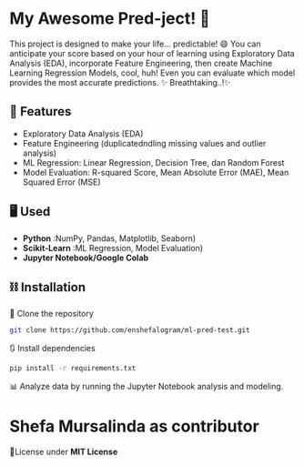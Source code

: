 # My Awesome Pred-ject! 🚀
This project is designed to make your life... predictable! :smile:
You can anticipate your score based on your hour of learning using Exploratory Data Analysis (EDA), incorporate Feature Engineering, then create Machine Learning Regression Models, cool, huh! Even you can evaluate which model provides the most accurate predictions. ✨ Breathtaking..!✨

## 🎲 **Features**
- Exploratory Data Analysis (EDA)
- Feature Engineering (duplicatedndling missing values and outlier analysis)
- ML Regression: Linear Regression, Decision Tree, dan Random Forest
- Model Evaluation: R-squared Score, Mean Absolute Error (MAE), Mean Squared Error (MSE)

## 🖥️ **Used**
- **Python**        :NumPy, Pandas, Matplotlib, Seaborn)
- **Scikit-Learn**  :ML Regression, Model Evaluation)
- **Jupyter Notebook/Google Colab**

## ⛓️ **Installation**
👬 Clone the repository
```bash
git clone https://github.com/enshefalogram/ml-pred-test.git
```
🔃 Install dependencies
```bash
pip install -r requirements.txt
```
📊 Analyze data by running the Jupyter Notebook analysis and modeling.

  
# Shefa Mursalinda as contributor
📰License under **MIT License**
